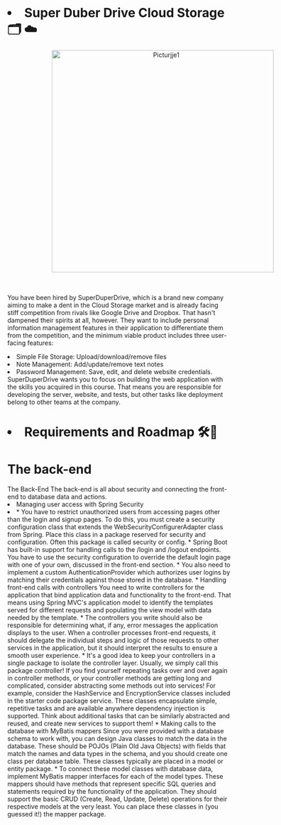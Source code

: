 
<p align="center">
<img src="./dash.svg" alt="" /> </p>
<h1> <li> Super Duber Drive Cloud Storage 🗂️ ☁️</li> </h1>
 <p align="center">
<img width="500" alt="Picturjje1" src="https://user-images.githubusercontent.com/90301688/198152161-b8884d21-7ef6-4de6-9d76-7ee476454e27.png" style="margin-left: 100px;">
 <br> <br> <br>  

<p>
 You have been hired by SuperDuperDrive, which is a brand new company aiming to make a dent in the Cloud Storage market and is already facing stiff competition from rivals like Google Drive and Dropbox. That hasn't dampened their spirits at all, however. They want to include personal information management features in their application to differentiate them from the competition, and the minimum viable product includes three user-facing features:     <li>Simple File Storage: Upload/download/remove files</li>
  <li>Note Management: Add/update/remove text notes </li>
  <li>Password Management: Save, edit, and delete website credentials.</li>
  SuperDuperDrive wants you to focus on building the web application with the skills you acquired in this course. That means you are responsible for developing the server, website, and tests, but other tasks like deployment belong to other teams at the company.
   </p>
   
   
<p align="center">
<h1> <li> Requirements and Roadmap 🛠️🔭</li> </h1>
<h1>The back-end </h1>
The Back-End
The back-end is all about security and connecting the front-end to database data and actions.

<li>Managing user access with Spring Security<li>
* You have to restrict unauthorized users from accessing pages other than the login and signup pages. To do this, you must create a security configuration class that extends the WebSecurityConfigurerAdapter class from Spring. Place this class in a package reserved for security and configuration. Often this package is called security or config.
* Spring Boot has built-in support for handling calls to the /login and /logout endpoints. You have to use the security configuration to override the default login page with one of your own, discussed in the front-end section.
* You also need to implement a custom AuthenticationProvider which authorizes user logins by matching their credentials against those stored in the database.
* Handling front-end calls with controllers
You need to write controllers for the application that bind application data and functionality to the front-end. That means using Spring MVC's application model to identify the templates served for different requests and populating the view model with data needed by the template.
* The controllers you write should also be responsible for determining what, if any, error messages the application displays to the user. When a controller processes front-end requests, it should delegate the individual steps and logic of those requests to other services in the application, but it should interpret the results to ensure a smooth user experience.
* It's a good idea to keep your controllers in a single package to isolate the controller layer. Usually, we simply call this package controller!
If you find yourself repeating tasks over and over again in controller methods, or your controller methods are getting long and complicated, consider abstracting some methods out into services! For example, consider the HashService and EncryptionService classes included in the starter code package service. These classes encapsulate simple, repetitive tasks and are available anywhere dependency injection is supported. Think about additional tasks that can be similarly abstracted and reused, and create new services to support them!
* Making calls to the database with MyBatis mappers
Since you were provided with a database schema to work with, you can design Java classes to match the data in the database. These should be POJOs (Plain Old Java Objects) with fields that match the names and data types in the schema, and you should create one class per database table. These classes typically are placed in a model or entity package.
* To connect these model classes with database data, implement MyBatis mapper interfaces for each of the model types. These mappers should have methods that represent specific SQL queries and statements required by the functionality of the application. They should support the basic CRUD (Create, Read, Update, Delete) operations for their respective models at the very least. You can place these classes in (you guessed it!) the mapper package.
</p>

